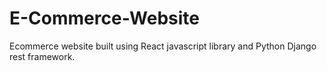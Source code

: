 # E-Commerce-Website

Ecommerce website built using React javascript library and Python Django rest framework.
